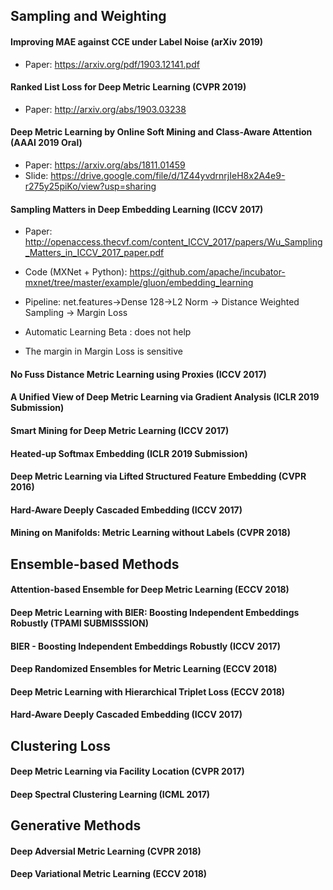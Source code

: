 ## Sampling and Weighting
#### Improving MAE against CCE under Label Noise (arXiv 2019)
* Paper: https://arxiv.org/pdf/1903.12141.pdf
#### Ranked List Loss for Deep Metric Learning (CVPR 2019)
* Paper: http://arxiv.org/abs/1903.03238
#### Deep Metric Learning by Online Soft Mining and Class-Aware Attention (AAAI 2019 Oral)
* Paper: https://arxiv.org/abs/1811.01459
* Slide: https://drive.google.com/file/d/1Z44yvdrnrjIeH8x2A4e9-r275y25piKo/view?usp=sharing

#### Sampling Matters in Deep Embedding Learning (ICCV 2017)
* Paper: http://openaccess.thecvf.com/content_ICCV_2017/papers/Wu_Sampling_Matters_in_ICCV_2017_paper.pdf

* Code (MXNet + Python): https://github.com/apache/incubator-mxnet/tree/master/example/gluon/embedding_learning

* Pipeline: net.features->Dense 128->L2 Norm -> Distance Weighted Sampling -> Margin Loss

* Automatic Learning Beta : does not help

* The margin in Margin Loss is sensitive

#### No Fuss Distance Metric Learning using Proxies (ICCV 2017)

#### A Unified View of Deep Metric Learning via Gradient Analysis (ICLR 2019 Submission)

#### Smart Mining for Deep Metric Learning (ICCV 2017)

#### Heated-up Softmax Embedding (ICLR 2019 Submission)

#### Deep Metric Learning via Lifted Structured Feature Embedding (CVPR 2016)

#### Hard-Aware Deeply Cascaded Embedding (ICCV 2017)

#### Mining on Manifolds: Metric Learning without Labels (CVPR 2018)


## Ensemble-based Methods
#### Attention-based Ensemble for Deep Metric Learning (ECCV 2018)
#### Deep Metric Learning with BIER: Boosting Independent Embeddings Robustly (TPAMI SUBMISSSION)
#### BIER - Boosting Independent Embeddings Robustly (ICCV 2017)
#### Deep Randomized Ensembles for Metric Learning (ECCV 2018)
#### Deep Metric Learning with Hierarchical Triplet Loss (ECCV 2018)
#### Hard-Aware Deeply Cascaded Embedding (ICCV 2017)


## Clustering Loss
#### Deep Metric Learning via Facility Location (CVPR 2017)
#### Deep Spectral Clustering Learning (ICML 2017)

## Generative Methods
#### Deep Adversial Metric Learning (CVPR 2018)
#### Deep Variational Metric Learning (ECCV 2018)



